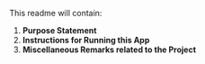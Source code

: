 This readme will contain:

1. **Purpose Statement**
2. **Instructions for Running this App**
3. **Miscellaneous Remarks related to the Project**